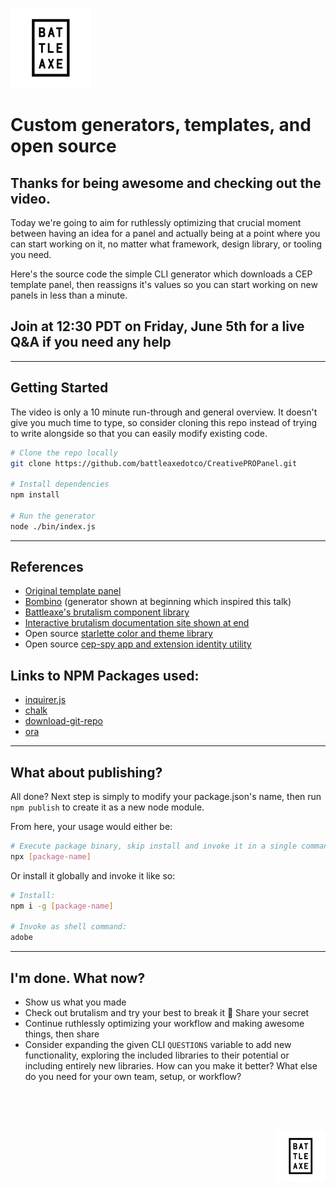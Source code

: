 <a href="https://www.battleaxe.co/">![battleaxe](./logo.png)</a>

# Custom generators, templates, and open source

## Thanks for being awesome and checking out the video.

Today we're going to aim for ruthlessly optimizing that crucial moment between having an idea for a panel and actually being at a point where you can start working on it, no matter what framework, design library, or tooling you need.

Here's the source code the simple CLI generator which downloads a CEP template panel, then reassigns it's values so you can start working on new panels in less than a minute.

## Join at 12:30 PDT on Friday, June 5th for a live Q&A if you need any help

---

## Getting Started

The video is only a 10 minute run-through and general overview. It doesn't give you much time to type, so consider cloning this repo instead of trying to write alongside so that you can easily modify existing code.

```bash
# Clone the repo locally
git clone https://github.com/battleaxedotco/CreativePROPanel.git

# Install dependencies
npm install

# Run the generator
node ./bin/index.js
```

---

## References

- [Original template panel](https://github.com/battleaxedotco/CreativePROPanel)
- [Bombino](https://github.com/Inventsable/bombino) (generator shown at beginning which inspired this talk)
- [Battleaxe's brutalism component library](https://github.com/battleaxedotco/brutalism#-brutalism)
- [Interactive brutalism documentation site shown at end](https://battleaxe.dev/brutalism-docs/#/)
- Open source [starlette color and theme library](https://github.com/Inventsable/starlette)
- Open source [cep-spy app and extension identity utility](https://github.com/Inventsable/cep-spy)

## Links to NPM Packages used:

- [inquirer.js](https://www.npmjs.com/package/inquirer)
- [chalk](https://www.npmjs.com/package/chalk)
- [download-git-repo](https://www.npmjs.com/package/download-git-repo)
- [ora](https://www.npmjs.com/package/ora)

---

## What about publishing?

All done? Next step is simply to modify your package.json's name, then run `npm publish` to create it as a new node module.

From here, your usage would either be:

```bash
# Execute package binary, skip install and invoke it in a single command:
npx [package-name]
```

Or install it globally and invoke it like so:

```bash
# Install:
npm i -g [package-name]

# Invoke as shell command:
adobe
```

---

## I'm done. What now?

- Show us what you made
- Check out brutalism and try your best to break it 🔨 Share your secret
- Continue ruthlessly optimizing your workflow and making awesome things, then share
- Consider expanding the given CLI `QUESTIONS` variable to add new functionality, exploring the included libraries to their potential or including entirely new libraries. How can you make it better? What else do you need for your own team, setup, or workflow?

<br>
<br>
<br>

<a href="https://www.battleaxe.co/"><img align="right"  height="80" src="./logo.png"></a>
